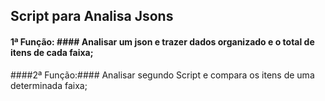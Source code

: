 ## Script para Analisa Jsons ##

#### 1ª Função: #### Analisar um json e trazer dados organizado e o total de itens de cada faixa;
####2ª Função:#### Analisar segundo Script e compara os itens de uma determinada faixa;
